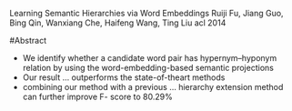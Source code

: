 Learning Semantic Hierarchies via Word Embeddings
Ruiji Fu, Jiang Guo, Bing Qin, Wanxiang Che, Haifeng Wang, Ting Liu
acl 2014

#Abstract

* We identify whether a candidate word pair has hypernym–hyponym relation by
using the word-embedding-based semantic projections
* Our result ... outperforms the state-of-theart methods
* combining our method with a previous ... hierarchy extension method can
  further improve F- score to 80.29%
